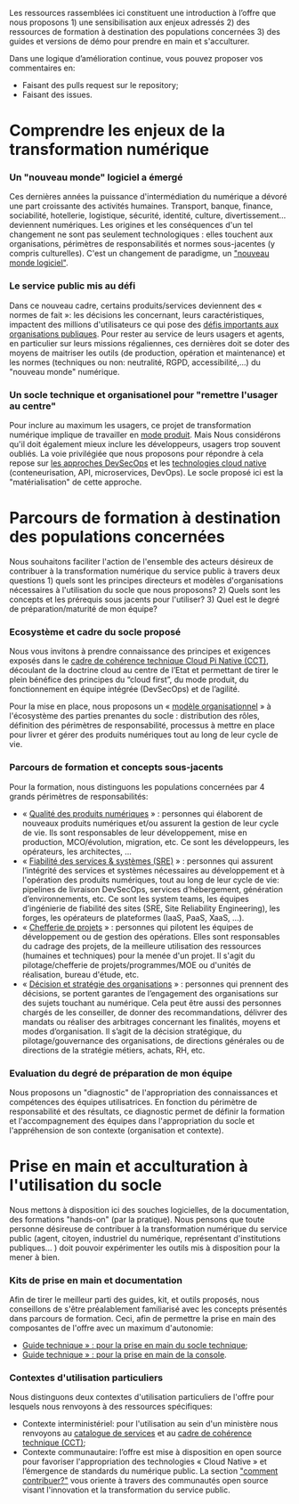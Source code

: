 Les ressources rassemblées ici constituent une introduction à l’offre que nous proposons 1) une sensibilisation aux enjeux adressés 2) des ressources de formation à destination des populations concernées 3) des guides et versions de démo pour prendre en main et s'acculturer. 

Dans une logique d’amélioration continue, vous pouvez proposer vos commentaires en:
- Faisant des pulls request sur le repository;
- Faisant des issues.

# Comprendre les enjeux de la transformation numérique
### Un "nouveau monde" logiciel a émergé
Ces dernières années la puissance d'intermédiation du numérique a dévoré une part croissante des activités humaines. Transport, banque, finance, sociabilité, hotellerie, logistique, sécurité, identité, culture, divertissement... deviennent numériques.  Les origines et les conséquences d'un tel changement ne sont pas seulement technologiques : elles touchent aux organisations, périmètres de responsabilités et normes sous-jacentes (y compris culturelles). C'est un changement de paradigme, un ["nouveau monde logiciel"](https://github.com/Yoarmi/dso-formation/blob/patch-1/1-enjeux_nouveau_monde.md). 

### Le service public mis au défi
Dans ce nouveau cadre, certains produits/services deviennent des « normes de fait »: les décisions les concernant, leurs caractéristiques, impactent des millions d'utilisateurs ce qui pose des [défis importants aux organisations publiques](https://github.com/Yoarmi/dso-formation/blob/patch-1/1.3-defi_service_public.md). Pour rester au service de leurs usagers et agents, en particulier sur leurs missions régaliennes, ces dernières doit se doter des moyens de maitriser les outils (de production, opération et maintenance) et les normes (techniques ou non: neutralité, RGPD, accessibilité,...) du "nouveau monde" numérique.

### Un socle technique et organisationel pour "remettre l'usager au centre"
Pour inclure au maximum les usagers, ce projet de transformation numérique implique de travailler en [mode produit](https://github.com/Yoarmi/dso-formation/blob/patch-1/1.1-approche_devsecops.md). Mais Nous considérons qu'il doit également mieux inclure les développeurs, usagers trop souvent oubliés. La voie privilégiée que nous proposons pour répondre à cela repose sur [les approches DevSecOps](https://github.com/Yoarmi/dso-formation/blob/patch-1/1.1-approche_devsecops.md) et les [technologies cloud native](https://github.com/Yoarmi/dso-formation/blob/patch-1/1.2-technologies-cloud-native.md) (conteneurisation, API, microservices, DevOps). Le socle proposé ici est la "matérialisation" de cette approche.


# Parcours de formation à destination des populations concernées
Nous souhaitons faciliter l'action de l'ensemble des acteurs désireux de contribuer à la transformation numérique du service public à travers deux questions 1) quels sont les principes directeurs et modèles d'organisations nécessaires à l'utilisation du socle que nous proposons? 2) Quels sont les concepts et les prérequis sous jacents pour l'utiliser? 3) Quel est le degré de préparation/maturité de mon équipe?

### Ecosystème et cadre du socle proposé
Nous vous invitons à prendre connaissance des principes et exigences exposés dans le [cadre de cohérence technique Cloud Pi Native (CCT)](https://github.com/dnum-mi/CCT-Cloud-Native), découlant de la doctrine cloud au centre de l’Etat et permettant de tirer le plein bénéfice des principes du “cloud first”, du mode produit, du fonctionnement en équipe intégrée (DevSecOps) et de l’agilité.

Pour la mise en place, nous proposons un « [modèle organisationnel](https://github.com/Yoarmi/dso-formation/blob/patch-1/2-modele_organisation.md) » à l'écosystème des parties prenantes du socle : distribution des rôles, définition des périmètres de responsabilité, processus à mettre en place pour livrer et gérer des produits numériques tout au long de leur cycle de vie.

### Parcours de formation et concepts sous-jacents
Pour la formation, nous distinguons les populations concernées par 4 grands périmètres de responsabilités:
- « [Qualité des produits numériques](https://github.com/Yoarmi/dso-formation/blob/patch-1/2.1-parcours-produit.md) » : personnes qui élaborent de nouveaux produits numériques et/ou assurent la gestion de leur cycle de vie. Ils sont responsables de leur développement, mise en production, MCO/évolution, migration, etc. Ce sont les développeurs, les opérateurs, les architectes, … 
- « [Fiabilité des services & systèmes (SRE)](https://github.com/Yoarmi/dso-formation/blob/patch-1/2.2-parcours_systeme.md) » : personnes qui assurent l’intégrité des services et systèmes nécessaires au développement et à l'opération des produits numériques, tout au long de leur cycle de vie: pipelines de livraison DevSecOps, services d’hébergement, génération d’environnements, etc. Ce sont les system teams, les équipes d’ingénierie de fiabilité des sites (SRE, Site Reliability Engineering), les forges, les opérateurs de plateformes (IaaS, PaaS, XaaS, ...).
- « [Chefferie de projets](https://github.com/Yoarmi/dso-formation/blob/patch-1/2.3-parcours_projet.md) » : personnes qui pilotent les équipes de développement ou de gestion des opérations. Elles sont responsables du cadrage des projets, de la meilleure utilisation des ressources (humaines et techniques) pour la menée d'un projet. Il s'agit du pilotage/chefferie de projets/programmes/MOE ou d'unités de réalisation, bureau d'étude, etc.
- « [Décision et stratégie des organisations](https://github.com/Yoarmi/dso-formation/blob/patch-1/2.4-parcours_strategie.md) » : personnes qui prennent des décisions, se portent garantes de l’engagement des organisations sur des sujets touchant au numérique. Cela peut être aussi des personnes chargés de les conseiller, de donner des recommandations, délivrer des mandats ou réaliser des arbitrages concernant les finalités, moyens et modes d’organisation. Il s’agit de la décision stratégique, du pilotage/gouvernance des organisations, de directions générales ou de directions de la stratégie métiers, achats, RH, etc.

### Evaluation du degré de préparation de mon équipe
Nous proposons un "diagnostic" de l'appropriation des connaissances et compétences des équipes utilisatrices. En fonction du périmètre de responsabilité et des résultats, ce diagnostic permet de définir la formation et l'accompagnement des équipes dans l'appropriation du socle et l'appréhension de son contexte (organisation et contexte).
 
 
# Prise en main et acculturation à l'utilisation du socle
Nous mettons à disposition ici des souches logicielles, de la documentation, des formations "hands-on" (par la pratique). Nous pensons que toute personne désireuse de contribuer à la transformation numérique du service public (agent, citoyen, industriel du numérique, représentant d'institutions publiques... ) doit pouvoir expérimenter les outils mis à disposition pour la mener à bien.

### Kits de prise en main et documentation
Afin de tirer le meilleur parti des guides, kit, et outils proposés, nous conseillons de s'être préalablement familiarisé avec les concepts présentés dans parcours de formation. Ceci, afin de permettre la prise en main des composantes de l'offre avec un maximum d'autonomie: 
- [Guide technique » : pour la prise en main du socle technique](https://github.com/dnum-mi/dso-socle);
- [Guide technique » : pour la prise en main de la console](https://github.com/dnum-mi/dso-console).

### Contextes d'utilisation particuliers
Nous distinguons deux contextes d'utilisation particuliers de l'offre pour lesquels nous renvoyons à des ressources spécifiques:
- Contexte interministériel: pour l'utilisation au sein d'un ministère nous renvoyons au [catalogue de services](https://pi.minint.fr/home-dnum/cloud-%cf%80/qui-sommes-nous/cloud-native/) et au [cadre de cohérence technique (CCT)](https://github.com/dnum-mi/CCT-Cloud-Native);
- Contexte communautaire: l’offre est mise à disposition en open source pour favoriser l'appropriation des technologies « Cloud Native » et l’émergence de standards du numérique public. La section ["comment contribuer?"](https://github.com/Yoarmi/dso-formation/blob/patch-1/4-contribuer.md) vous oriente à travers des communautés open source visant l'innovation et la transformation du service public.

 
